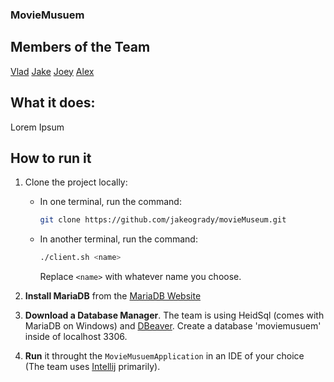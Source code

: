 ### MovieMusuem

## Members of the Team
[Vlad](https://github.com/vdflorea)
[Jake](https://github.com/jakeogrady)
[Joey](https://github.com/Joey-2134)
[Alex](https://github.com/AlexAi4)

## What it does:
Lorem Ipsum

## How to run it
1. Clone the project locally:
   - In one terminal, run the command:  
     ```bash
     git clone https://github.com/jakeogrady/movieMuseum.git
     ```
   - In another terminal, run the command:  
     ```bash
     ./client.sh <name>
     ```
     Replace `<name>` with whatever name you choose.

9. **Install MariaDB** from the [MariaDB Website](https://mariadb.com/downloads/community/)
10. **Download a Database Manager**. The team is using HeidSql (comes with MariaDB on Windows) and [DBeaver](https://dbeaver.io/download/). Create a database 'moviemusuem' inside of localhost 3306.
11. **Run** it throught the `MovieMusuemApplication` in an IDE of your choice (The team uses [Intellij](https://www.jetbrains.com/idea/download/?section=linux) primarily).
